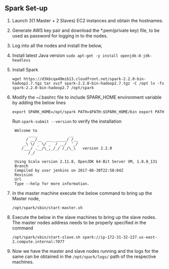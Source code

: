 ## Spark Set-up

1. Launch 3(1 Master + 2 Slaves) EC2 instances and obtain the hostnames.

2. Generate AWS key pair and download the *.pem(private key) file, to be used as password for logging in to the nodes.

3. Log into all the nodes and install the below,

4. Install latest Java version
`sudo apt-get -y install openjdk-8-jdk-headless`

5. Install Spark

	`wget https://d3kbcqa49mib13.cloudfront.net/spark-2.2.0-bin-hadoop2.7.tgz
	tar xvzf spark-2.2.0-bin-hadoop2.7.tgz -C /opt
	ln -fs spark-2.2.0-bin-hadoop2.7 /opt/spark`

6. Modify the ~/.bashrc file to include SPARK_HOME environment variable by adding the below lines

	`export SPARK_HOME=/opt/spark
	PATH=$PATH:$SPARK_HOME/bin
	export PATH`

	Run `spark-submit --version` to verify the installation

		Welcome to
			  ____              __
			 / __/__  ___ _____/ /__
			_\ \/ _ \/ _ `/ __/  '_/
		   /___/ .__/\_,_/_/ /_/\_\   version 2.2.0
			  /_/

		Using Scala version 2.11.8, OpenJDK 64-Bit Server VM, 1.8.0_131
		Branch
		Compiled by user jenkins on 2017-06-30T22:58:04Z
		Revision
		Url
		Type --help for more information.

7. In the master machine execute the below command to bring up the Master node,

	`/opt/spark/sbin/start-master.sh`

8. Execute the below in the slave machines to bring up the slave nodes. The master nodes address needs to be properly specified in the command

	`/opt/spark/sbin/start-slave.sh spark://ip-172-31-32-227.us-east-2.compute.internal:7077`

9. Now we have the master and slave nodes running and the logs for the same can be obtained in the `/opt/spark/logs/` path of the respective machines. 
